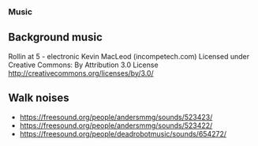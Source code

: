 ### Music

## Background music
Rollin at 5 - electronic Kevin MacLeod (incompetech.com)
Licensed under Creative Commons: By Attribution 3.0 License
http://creativecommons.org/licenses/by/3.0/

## Walk noises
- https://freesound.org/people/andersmmg/sounds/523423/
- https://freesound.org/people/andersmmg/sounds/523422/
- https://freesound.org/people/deadrobotmusic/sounds/654272/